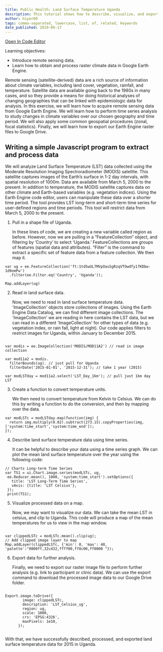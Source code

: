 ```yaml
---
title: Public Health: Land Surface Temperature Uganda
description: This tutorial shows how to describe, visualize, and export Earth Engine exposure data for public health research.
author: hiyer09
tags: comma-separated, lowercase, list, of, related, keywords
date_published: 2019-09-17
---
```


[Open In Code Editor](https://code.earthengine.google.com/1a68fa019a5175a0250ecba425ae5e0d)

Learning objectives:
* Introduce remote sensing data.
* Learn how to obtain and process raster climate data in Google Earth Engine.

Remote sensing (satellite-derived) data are a rich source of information about climate variables, including land cover, vegetation, rainfall, and temperature. Satellite data are available going back to the 1980s in many cases, and so they provide a means for doing historical analyses of changing geographies that can be linked with epidemiologic data for analysis.
In this exercise, we will learn how to acquire remote sensing data from Google Earth Engine. We will learn how to perform time series analysis to study changes in climate variables over our chosen geography and time period. We will also apply some common geospatial procedures (zonal, focal statistics). Finally, we will learn how to export our Earth Engine raster files to Google Drive. 


## Writing a simple Javascript program to extract and process data

We will analyze Land Surface Temperature (LST) data collected using the Moderate Resolution Imaging Spectroradiometer (MODIS) satellite. This satellite captures images of the Earth’s surface in 1-2 day intervals, with spatial resolution of 1000m. Data are available from March 5, 2000 to the present. In addition to temperature, the MODIS satellite captures data on other climate and Earth-based variables (e.g. vegetation indices).
Using the Earth Engine code editor, users can manipulate these data over a shorter time period. The tool provides LST long-term and short-term time series for user-defined regions and time periods. This tool will restrict data from March 5, 2000 to the present. 

1. Pull in a shape file of Uganda. 

    In these lines of code, we are creating a new variable called region as before. However, now we are pulling in a “FeatureCollection” object, and filtering by ‘Country’ to select ‘Uganda.’ FeatureCollections are groups of features (spatial data and attributes).  “Filter” is the command to extract a specific set of feature data from a feature collection. We then map it.

  ```
  var ug = ee.FeatureCollection('ft:1tdSwUL7MVpOauSgRzqVTOwdfy17KDbw-1d9omPw') 
    .filter(ee.Filter.eq('Country', 'Uganda'));

  Map.addLayer(ug)
  ```
2. Read in land surface data.

    Now, we need to read in land surface temperature data. 'ImageCollection' objects store collections of images. Using the Earth Engine Data Catalog, we can find different image collections. The 'ImageCollection' we are reading in here contains the LST data, but we can read in a different 'ImageCollection' for other types of data (e.g. vegetation index, or rain fall, light at night).
Our code applies filters to restrict images for Uganda, within January to December 2015.

```

var modis = ee.ImageCollection('MODIS/MOD11A2') // read in image collection

var mod11a2 = modis.
  filterBounds(ug). // just pull for Uganda
  filterDate('2015-01-01', '2015-12-31'); // take 1 year (2015)

var modLSTday = mod11a2.select('LST_Day_1km'); // pull just 1km day LST

```
3. Create a function to convert temperature units.

    We then need to convert temperature from Kelvin to Celsius. We can do this by writing a function to do the conversion, and then by mapping over the data.

```
var modLSTc = modLSTday.map(function(img) {
  return img.multiply(0.02).subtract(273.15).copyProperties(img,['system:time_start','system:time_end']); 
}); 

```
4. Describe land surface temperature data using time series.

    It can be helpful to describe your data using a time series graph. We can plot the mean land surface temperature over the year using the following code:

```
// Charts Long-term Time Series
var TS1 = ui.Chart.image.series(modLSTc, ug,
 ee.Reducer.mean(), 1000, 'system:time_start').setOptions({
   title: 'LST Long-Term Time Series',
   vAxis: {title: 'LST Celsius'},
 });
 print(TS1);

```

5. Visualize processed data on a map.

    Now, we may want to visualize our data. We can take the mean LST in celsius, and clip to Uganda. This code will produce a map of the mean temperatures for us to view in the map window.

```

var clippedLSTc = modLSTc.mean().clip(ug);
// Add clipped image layer to map
Map.addLayer(clippedLSTc, {'min': 0, 'max': 40, 'palette':"0000ff,32cd32,ffff00,ff8c00,ff0000 "});

```
6. Export data for further analysis.

    Finally, we need to export our raster image file to perform further analysis (e.g. link to participant or clinic data). We can use the export command to download the processed image data to our Google Drive folder.

```

Export.image.toDrive({
        image: clippedLSTc,
        description: 'LST_Celsius_ug',
        region: ug,
        scale: 1000,
        crs: 'EPSG:4326',
        maxPixels: 1e10,
      });
      
```
With that, we have successfully described, processed, and exported land surface temperature data for 2015 in Uganda.
